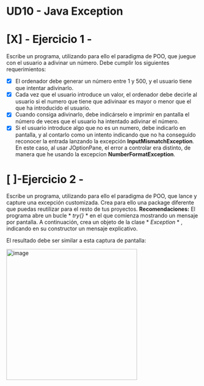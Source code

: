 # UD10  - Java Exception 

# [X] - Ejercicio 1 -
Escribe un programa, utilizando para ello el paradigma de POO, que juegue con el usuario a adivinar un número. Debe cumplir los siguientes requerimientos:
- [X] El ordenador debe generar un número entre 1 y 500, y el usuario tiene que intentar adivinarlo.
- [X] Cada vez que el usuario introduce un valor, el ordenador debe decirle al usuario si el numero que tiene que adivinaar es mayor o menor que el que ha introducido el usuario.
- [X] Cuando consiga adivinarlo, debe indicárselo e imprimir en pantalla el número de veces que el usuario ha intentado adivinar el número.
- [X] Si el usuario introduce algo que no es un numero, debe indicarlo en pantalla, y al contarlo como un intento indicando que no ha conseguido reconocer la entrada lanzando la excepción **InputMismatchException**. En este caso, al usar JOptionPane, el error a controlar era distinto, de manera que he usando la excepcion **NumberFormatException**.

# [ ]-Ejercicio 2 -
Escribe un programa, utilizando para ello el paradigma de POO, que lance y capture una excepción customizada. Crea para ello una package diferente que puedas reutilizar para el resto de tus proyectos.
**Recomendaciones:**
El programa abre un bucle * *try{}* * en el que comienza mostrando un mensaje por pantalla. A continuación, crea un objeto de la clase * *Exception* * , indicando en su constructor un mensaje explicativo.

El resultado debe ser similar a esta captura de pantalla:

<img width="342" alt="image" src="https://user-images.githubusercontent.com/110301198/225889214-80b3e934-1acf-460d-bf86-ef7e0c361913.png">
